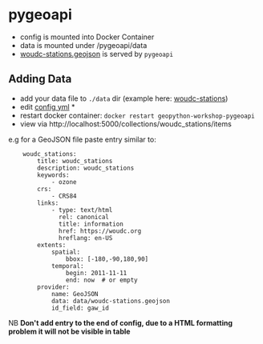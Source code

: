 # pygeoapi

* config is mounted into Docker Container
* data is mounted under /pygeoapi/data
* [woudc-stations.geojson](data/woudc-stations.geojson) is served by `pygeoapi`

## Adding Data

* add your data file to `./data` dir (example here: [woudc-stations](data/woudc-stations.geojson))
* edit [config yml](pygeoapi-config.yml) *
* restart docker container: `docker restart geopython-workshop-pygeoapi`
* view via http://localhost:5000/collections/woudc_stations/items

e.g  for a GeoJSON file paste entry similar to:

```
    woudc_stations:
        title: woudc_stations
        description: woudc_stations
        keywords:
            - ozone
        crs:
            - CRS84
        links:
            - type: text/html
              rel: canonical
              title: information
              href: https://woudc.org
              hreflang: en-US
        extents:
            spatial:
                bbox: [-180,-90,180,90]
            temporal:
                begin: 2011-11-11
                end: now  # or empty
        provider:
            name: GeoJSON
            data: data/woudc-stations.geojson
            id_field: gaw_id

```

NB **Don't add entry to the end of config, due to a HTML formatting problem it will not be visible in table**